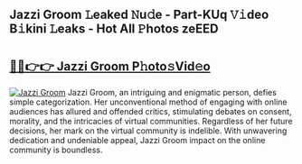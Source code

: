 ## Jazzi Groom 𝙻eaked 𝙽u𝚍e - Part-KUq 𝚅𝚒deo B𝚒kini 𝙻eaks - Hot All 𝙿hotos zeEED

# <h2><a href="http://ld6dxq.urlbe.top/?page=Jazzi+Groom">🔗🔗👉👉 Jazzi Groom P𝚑oto𝚜Vid𝚎o</a></h2>

[![Jazzi Groom](https://i.imgur.com/eBuTRDB.gif)](http://ld6dxq.urlbe.top/?page=Jazzi+Groom)
Jazzi Groom, an intriguing and enigmatic person, defies simple categorization. Her unconventional method of engaging with online audiences has allured and offended critics, stimulating debates on consent, morality, and the intricacies of virtual communities. Regardless of her future decisions, her mark on the virtual community is indelible. With unwavering dedication and undeniable appeal, Jazzi Groom impact on the online community is boundless.
